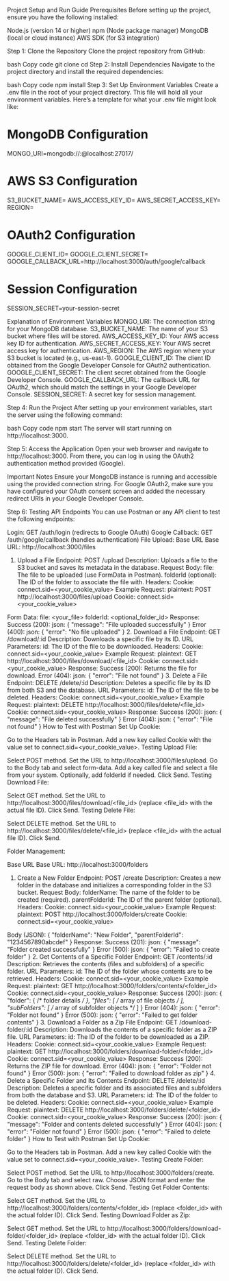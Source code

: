 Project Setup and Run Guide
Prerequisites
Before setting up the project, ensure you have the following installed:

Node.js (version 14 or higher)
npm (Node package manager)
MongoDB (local or cloud instance)
AWS SDK (for S3 integration)

Step 1: Clone the Repository
Clone the project repository from GitHub:

bash
Copy code
git clone <repository-url>
cd <project-directory>
Step 2: Install Dependencies
Navigate to the project directory and install the required dependencies:

bash
Copy code
npm install
Step 3: Set Up Environment Variables
Create a .env file in the root of your project directory. This file will hold all your environment variables. Here’s a template for what your .env file might look like:

# MongoDB Configuration
MONGO_URI=mongodb://<username>:<password>@localhost:27017/<database-name>

# AWS S3 Configuration
S3_BUCKET_NAME=<your-s3-bucket-name>
AWS_ACCESS_KEY_ID=<your-access-key-id>
AWS_SECRET_ACCESS_KEY=<your-secret-access-key>
REGION=<your-region>

# OAuth2 Configuration
GOOGLE_CLIENT_ID=<your-google-client-id>
GOOGLE_CLIENT_SECRET=<your-google-client-secret>
GOOGLE_CALLBACK_URL=http://localhost:3000/auth/google/callback

# Session Configuration
SESSION_SECRET=your-session-secret

Explanation of Environment Variables
MONGO_URI: The connection string for your MongoDB database.
S3_BUCKET_NAME: The name of your S3 bucket where files will be stored.
AWS_ACCESS_KEY_ID: Your AWS access key ID for authentication.
AWS_SECRET_ACCESS_KEY: Your AWS secret access key for authentication.
AWS_REGION: The AWS region where your S3 bucket is located (e.g., us-east-1).
GOOGLE_CLIENT_ID: The client ID obtained from the Google Developer Console for OAuth2 authentication.
GOOGLE_CLIENT_SECRET: The client secret obtained from the Google Developer Console.
GOOGLE_CALLBACK_URL: The callback URL for OAuth2, which should match the settings in your Google Developer Console.
SESSION_SECRET: A secret key for session management.


Step 4: Run the Project
After setting up your environment variables, start the server using the following command:

bash
Copy code
npm start
The server will start running on http://localhost:3000.

Step 5: Access the Application
Open your web browser and navigate to http://localhost:3000. From there, you can log in using the OAuth2 authentication method provided (Google).

Important Notes
Ensure your MongoDB instance is running and accessible using the provided connection string.
For Google OAuth2, make sure you have configured your OAuth consent screen and added the necessary redirect URIs in your Google Developer Console.

Step 6: Testing API Endpoints
You can use Postman or any API client to test the following endpoints:

Login: GET /auth/login (redirects to Google OAuth)
Google Callback: GET /auth/google/callback (handles authentication)
File Upload: 
Base URL
Base URL: http://localhost:3000/files
1. Upload a File
Endpoint: POST /upload
Description: Uploads a file to the S3 bucket and saves its metadata in the database.
Request Body:
file: The file to be uploaded (use FormData in Postman).
folderId (optional): The ID of the folder to associate the file with.
Headers:
Cookie: connect.sid=<your_cookie_value>
Example Request:
plaintext:
POST http://localhost:3000/files/upload
Cookie: connect.sid=<your_cookie_value>

Form Data:
  file: <your_file>
  folderId: <optional_folder_id>
Response:
Success (200):
json:
{
  "message": "File uploaded successfully"
}
Error (400):
json:
{
  "error": "No file uploaded"
}
2. Download a File
Endpoint: GET /download/:id
Description: Downloads a specific file by its ID.
URL Parameters:
id: The ID of the file to be downloaded.
Headers:
Cookie: connect.sid=<your_cookie_value>
Example Request:
plaintext:
GET http://localhost:3000/files/download/<file_id>
Cookie: connect.sid=<your_cookie_value>
Response:
Success (200): Returns the file for download.
Error (404):
json:
{
  "error": "File not found"
}
3. Delete a File
Endpoint: DELETE /delete/:id
Description: Deletes a specific file by its ID from both S3 and the database.
URL Parameters:
id: The ID of the file to be deleted.
Headers:
Cookie: connect.sid=<your_cookie_value>
Example Request:
plaintext:
DELETE http://localhost:3000/files/delete/<file_id>
Cookie: connect.sid=<your_cookie_value>
Response:
Success (200):
json:
{
  "message": "File deleted successfully"
}
Error (404):
json:
{
  "error": "File not found"
}
How to Test with Postman
Set Up Cookie:

Go to the Headers tab in Postman.
Add a new key called Cookie with the value set to connect.sid=<your_cookie_value>.
Testing Upload File:

Select POST method.
Set the URL to http://localhost:3000/files/upload.
Go to the Body tab and select form-data.
Add a key called file and select a file from your system.
Optionally, add folderId if needed.
Click Send.
Testing Download File:

Select GET method.
Set the URL to http://localhost:3000/files/download/<file_id> (replace <file_id> with the actual file ID).
Click Send.
Testing Delete File:

Select DELETE method.
Set the URL to http://localhost:3000/files/delete/<file_id> (replace <file_id> with the actual file ID).
Click Send.


Folder Management: 

Base URL
Base URL: http://localhost:3000/folders
1. Create a New Folder
Endpoint: POST /create
Description: Creates a new folder in the database and initializes a corresponding folder in the S3 bucket.
Request Body:
folderName: The name of the folder to be created (required).
parentFolderId: The ID of the parent folder (optional).
Headers:
Cookie: connect.sid=<your_cookie_value>
Example Request:
plaintext:
POST http://localhost:3000/folders/create
Cookie: connect.sid=<your_cookie_value>

Body (JSON):
{
    "folderName": "New Folder",
    "parentFolderId": "1234567890abcdef"
}
Response:
Success (201):
json:
{
  "message": "Folder created successfully"
}
Error (500):
json:
{
  "error": "Failed to create folder"
}
2. Get Contents of a Specific Folder
Endpoint: GET /contents/:id
Description: Retrieves the contents (files and subfolders) of a specific folder.
URL Parameters:
id: The ID of the folder whose contents are to be retrieved.
Headers:
Cookie: connect.sid=<your_cookie_value>
Example Request:
plaintext:
GET http://localhost:3000/folders/contents/<folder_id>
Cookie: connect.sid=<your_cookie_value>
Response:
Success (200):
json:
{
  "folder": { /* folder details */ },
  "files": [ /* array of file objects */ ],
  "subFolders": [ /* array of subfolder objects */ ]
}
Error (404):
json:
{
  "error": "Folder not found"
}
Error (500):
json:
{
  "error": "Failed to get folder contents"
}
3. Download a Folder as a Zip File
Endpoint: GET /download-folder/:id
Description: Downloads the contents of a specific folder as a ZIP file.
URL Parameters:
id: The ID of the folder to be downloaded as a ZIP.
Headers:
Cookie: connect.sid=<your_cookie_value>
Example Request:
plaintext:
GET http://localhost:3000/folders/download-folder/<folder_id>
Cookie: connect.sid=<your_cookie_value>
Response:
Success (200): Returns the ZIP file for download.
Error (404):
json:
{
  "error": "Folder not found"
}
Error (500):
json:
{
  "error": "Failed to download folder as zip"
}
4. Delete a Specific Folder and Its Contents
Endpoint: DELETE /delete/:id
Description: Deletes a specific folder and its associated files and subfolders from both the database and S3.
URL Parameters:
id: The ID of the folder to be deleted.
Headers:
Cookie: connect.sid=<your_cookie_value>
Example Request:
plaintext:
DELETE http://localhost:3000/folders/delete/<folder_id>
Cookie: connect.sid=<your_cookie_value>
Response:
Success (200):
json:
{
  "message": "Folder and contents deleted successfully"
}
Error (404):
json:
{
  "error": "Folder not found"
}
Error (500):
json:
{
  "error": "Failed to delete folder"
}
How to Test with Postman
Set Up Cookie:

Go to the Headers tab in Postman.
Add a new key called Cookie with the value set to connect.sid=<your_cookie_value>.
Testing Create Folder:

Select POST method.
Set the URL to http://localhost:3000/folders/create.
Go to the Body tab and select raw.
Choose JSON format and enter the request body as shown above.
Click Send.
Testing Get Folder Contents:

Select GET method.
Set the URL to http://localhost:3000/folders/contents/<folder_id> (replace <folder_id> with the actual folder ID).
Click Send.
Testing Download Folder as Zip:

Select GET method.
Set the URL to http://localhost:3000/folders/download-folder/<folder_id> (replace <folder_id> with the actual folder ID).
Click Send.
Testing Delete Folder:

Select DELETE method.
Set the URL to http://localhost:3000/folders/delete/<folder_id> (replace <folder_id> with the actual folder ID).
Click Send.
